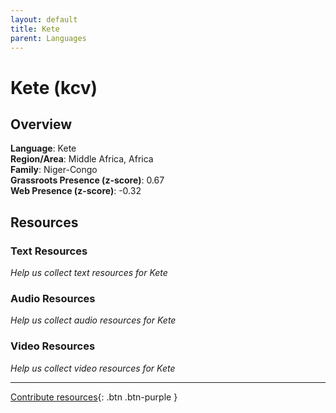 ```yaml
---
layout: default
title: Kete
parent: Languages
---
```


# Kete (kcv)

## Overview

**Language**: Kete  
**Region/Area**: Middle Africa, Africa  
**Family**: Niger-Congo  
**Grassroots Presence (z-score)**: 0.67  
**Web Presence (z-score)**: -0.32  

## Resources

### Text Resources
*Help us collect text resources for Kete*

### Audio Resources
*Help us collect audio resources for Kete*

### Video Resources
*Help us collect video resources for Kete*

---

[Contribute resources](https://forms.office.com/e/1SfLJx3u1r){: .btn .btn-purple }
